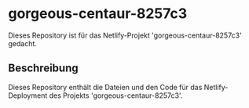 # gorgeous-centaur-8257c3

Dieses Repository ist für das Netlify-Projekt 'gorgeous-centaur-8257c3' gedacht.

## Beschreibung

Dieses Repository enthält die Dateien und den Code für das Netlify-Deployment des Projekts 'gorgeous-centaur-8257c3'.
